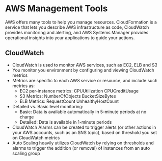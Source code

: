 # AWS Management Tools

AWS offers many tools to help you manage resources. CloudFormation is a service that lets you describe AWS infrastructure as code, CloudWatch provides monitoring and alerting, and AWS Systems Manager provides operational insights into your applications to guide your actions.

## CloudWatch

* CloudWatch is used to monitor AWS services, such as EC2, ELB and S3 
* You monitor you environment by configuring and viewing CloudWatch metrics 
* Metrics are specific to each AWS service or resource, and include such metrics as: 
  * EC2 per-instance metrics: CPUUtilization CPUCreditUsage 
  * S3 Metrics: NumberOfObjects BucketSizeBytes 
  * ELB Metrics: RequestCount UnhealthyHostCount
* Detailed vs. Basic level monitoring: 
  * Basic: Data is available automatically in 5-minute periods at no charge 
  * Detailed: Data is available in 1-minute periods
* CloudWatch Alarms can be created to trigger alerts \(or other actions in your AWS accounts, such as an SNS topic\), based on threshold you set on CloudWatch metrics 
* Auto Scaling heavily utilizes CloudWatch by relying on thresholds and alarms to trigger the addition \(or removal\) of instances from an auto scaling group


